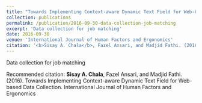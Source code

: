 ```yaml
---
title: "Towards Implementing Context-aware Dynamic Text Field for Web-based Data Collection"
collection: publications
permalink: /publication/2016-09-30-data-collection-job-matching
excerpt: 'Data collection for job matching'
date: 2016-09-30
venue: 'International Journal of Human Factors and Ergonomics'
citation: '<b>Sisay A. Chala</b>, Fazel Ansari, and Madjid Fathi. (2016). Towards Implementing Context-aware Dynamic Text Field for Web-based Data Collection. International Journal of Human Factors and Ergonomics'
---
```

Data collection for job matching

Recommended citation: <b>Sisay A. Chala</b>, Fazel Ansari, and Madjid Fathi. (2016). Towards Implementing Context-aware Dynamic Text Field for Web-based Data Collection. International Journal of Human Factors and Ergonomics